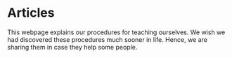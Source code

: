 # Articles 

This webpage explains our procedures for teaching ourselves. We wish we had discovered these procedures much sooner in life. Hence, we are sharing them in case they help some people.    
